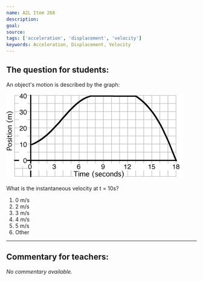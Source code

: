 ```yaml
---
name: A2L Item 268
description: 
goal: 
source: 
tags: ['acceleration', 'displacement', 'velocity']
keywords: Acceleration, Displacement, Velocity
---
```


## The question for students:

An object's motion is described by the graph:

![Item268_fig1.gif](../images/Item268_fig1.gif)

What is the instantaneous velocity at t = 10s?


1. 0 m/s
2. 2 m/s
3. 3 m/s
4. 4 m/s
5. 5 m/s
6. Other


<hr/>

## Commentary for teachers:

_No commentary available._
